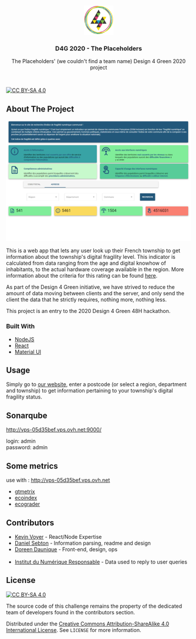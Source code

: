

<!-- PROJECT LOGO -->
<br />
<p align="center">
  <a href="https://github.com/github_username/repo_name">
    <img src="res/D4G_logo.png" alt="Logo" width="80" height="80">
  </a>
  <h3 align="center">D4G 2020 - The Placeholders </h3>
  <p align="center">
    The Placeholders' (we couldn't find a team name) Design 4 Green 2020 project
  </p>
</p>
<br />

[![CC BY-SA 4.0][cc-by-sa-shield]][cc-by-sa]

## About The Project

[![our app in action][product-screenshot]](http://146.59.196.47/)

This is a web app that lets any user look up their French township to get information about the township's digital fragility level.
This indicator is calculated from data ranging from the age and digital knowhow of inhabitants, to the actual hardware coverage available in the region. More information about the criteria for this rating can be found [here](https://indice.institutnr.org/#indicateur).

As part of the Design 4 Green initiative, we have strived to reduce the amount of data moving between clients and the server, and only send the client the data that he strictly requires, nothing more, nothing less.

This project is an entry to the 2020 Design 4 Green 48H hackathon.

### Built With

* [NodeJS](https://nodejs.org)
* [React](https://reactjs.org)
* [Material UI](https://material-ui.com/)

## Usage

Simply go to [our website](http://146.59.196.47/), enter a postcode (or select a region, department and township) to get information pertaining to your township's digital fragility status.

## Sonarqube

http://vps-05d35bef.vps.ovh.net:9000/ </br>

login: admin</br>
password: admin</br>

## Some metrics

use with : http://vps-05d35bef.vps.ovh.net

* [gtmetrix](https://gtmetrix.com/reports/146.59.196.47/JFYLo3r4)
* [ecoindex](http://www.ecoindex.fr/resultats/?id=100504)
* [ecograder](https://ecograder.com)


## Contributors

* [Kevin Voyer](https://github.com/kecsou) - React/Node Expertise
* [Daniel Sebton](https://github.com/Allexio) - Information parsing, readme and design
* [Doreen Daunique](https://github.com/DoreenDaunique) - Front-end, design, ops
<br><br>
* [Institut du Numérique Responsable](https://institutnr.org/) - Data used to reply to user queries

[product-screenshot]: res/app_in_action.png
[cc-by-sa]: http://creativecommons.org/licenses/by-sa/4.0/
[cc-by-sa-image]: https://licensebuttons.net/l/by-sa/4.0/88x31.png
[cc-by-sa-shield]: https://img.shields.io/badge/License-CC%20BY--SA%204.0-lightgrey.svg

## License

[![CC BY-SA 4.0][cc-by-sa-image]][cc-by-sa]

The source code of this challenge remains the property of the dedicated team of developers found in the contributors section.

Distributed under the [Creative Commons Attribution-ShareAlike 4.0 International License][cc-by-sa]. See `LICENSE` for more information.